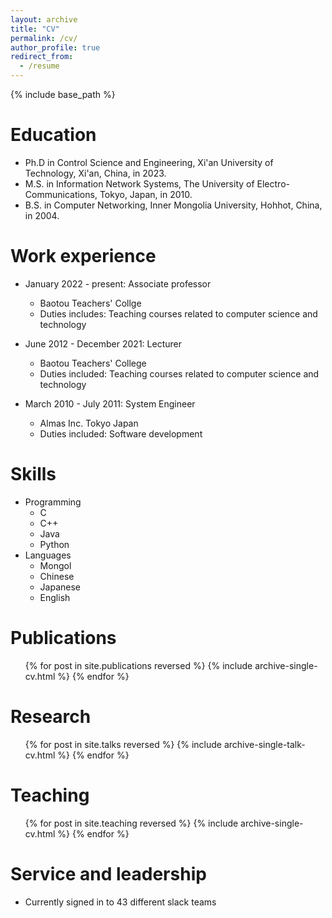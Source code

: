 ```yaml
---
layout: archive
title: "CV"
permalink: /cv/
author_profile: true
redirect_from:
  - /resume
---
```


{% include base_path %}

Education
======
* Ph.D in Control Science and Engineering, Xi'an University of Technology, Xi'an, China, in 2023.
* M.S. in Information Network Systems, The University of Electro-Communications, Tokyo, Japan, in 2010.
* B.S. in Computer Networking, Inner Mongolia University, Hohhot, China, in 2004.

Work experience
======
* January 2022 - present: Associate professor
  * Baotou Teachers' Collge
  * Duties includes: Teaching courses related to computer science and technology


* June 2012 - December 2021: Lecturer
  * Baotou Teachers' College
  * Duties included: Teaching courses related to computer science and technology

* March 2010 - July 2011: System Engineer
  * Almas Inc. Tokyo Japan
  * Duties included: Software development
  
Skills
======
* Programming
  * C
  * C++
  * Java
  * Python
* Languages
  * Mongol
  * Chinese
  * Japanese
  * English


Publications
======
  <ul>{% for post in site.publications reversed %}
    {% include archive-single-cv.html %}
  {% endfor %}</ul>
  
Research
======
  <ul>{% for post in site.talks reversed %}
    {% include archive-single-talk-cv.html  %}
  {% endfor %}</ul>
  
Teaching
======
  <ul>{% for post in site.teaching reversed %}
    {% include archive-single-cv.html %}
  {% endfor %}</ul>
  
Service and leadership
======
* Currently signed in to 43 different slack teams
